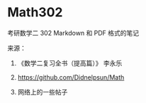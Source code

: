 # Math302

考研数学二 302 Markdown 和 PDF 格式的笔记

来源：

1. 《数学二复习全书（提高篇）》 李永乐

2. https://github.com/Didnelpsun/Math

3. 网络上的一些帖子
